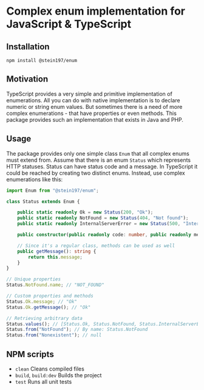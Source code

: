 # Complex enum implementation for JavaScript & TypeScript

## Installation
```
npm install @stein197/enum
```

## Motivation
TypeScript provides a very simple and primitive implementation of enumerations. All you can do with native implementation is to declare numeric or string enum values. But sometimes there is a need of more complex enumerations - that have properties or even methods. This package provides such an implementation that exists in Java and PHP.

## Usage
The package provides only one simple class `Enum` that all complex enums must extend from. Assume that there is an enum `Status` which represents HTTP statuses. Status can have status code and a message. In TypeScript it could be reached by creating two distinct enums. Instead, use complex enumerations like this:
```ts
import Enum from "@stein197/enum";

class Status extends Enum {

	public static readonly Ok = new Status(200, "Ok");
	public static readonly NotFound = new Status(404, "Not found");
	public static readonly InternalServerError = new Status(500, "Internal server error");

	public constructor(public readonly code: number, public readonly message: string) {}

	// Since it's a regular class, methods can be used as well
	public getMessage(): string {
		return this.message;
	}
}

// Unique properties
Status.NotFound.name; // "NOT_FOUND"

// Custom properties and methods
Status.Ok.message; // "Ok"
Status.Ok.getMessage(); // "Ok"

// Retrieving arbitrary data
Status.values(); // [Status.Ok, Status.NotFound, Status.InternalServerError]
Status.from("NotFound"); // By name: Status.NotFound
Status.from("Nonexistent"); // null
```

## NPM scripts
 - `clean` Cleans compiled files
 - `build`, `build:dev` Builds the project
 - `test` Runs all unit tests
